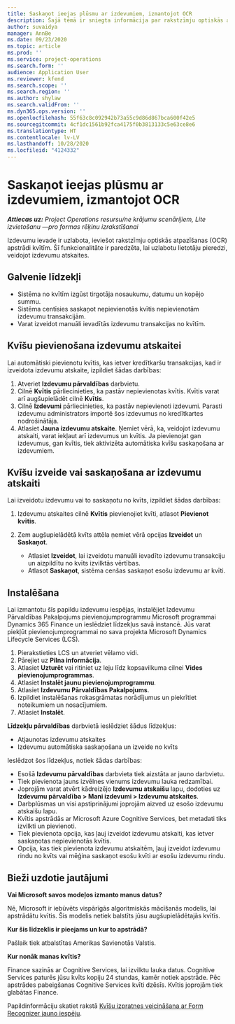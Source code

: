 ```yaml
---
title: Saskaņot ieejas plūsmu ar izdevumiem, izmantojot OCR
description: Šajā tēmā ir sniegta informācija par rakstzīmju optiskās atpazīšanas (OCR) apstrādi kvītīm.
author: suvaidya
manager: AnnBe
ms.date: 09/23/2020
ms.topic: article
ms.prod: ''
ms.service: project-operations
ms.search.form: ''
audience: Application User
ms.reviewer: kfend
ms.search.scope: ''
ms.search.region: ''
ms.author: shylaw
ms.search.validFrom: ''
ms.dyn365.ops.version: ''
ms.openlocfilehash: 55f63c8c092942b73a55c9d86d867bca600f42e5
ms.sourcegitcommit: 4cf1dc1561b92fca4175f0b3813133c5e63ce8e6
ms.translationtype: HT
ms.contentlocale: lv-LV
ms.lasthandoff: 10/28/2020
ms.locfileid: "4124332"
---
```

# <a name="match-a-receipt-to-an-expense-using-ocr"></a>Saskaņot ieejas plūsmu ar izdevumiem, izmantojot OCR

_**Attiecas uz:** Project Operations resursu/ne krājumu scenārijiem, Lite izvietošanu —pro formas rēķinu izrakstīšanai_

Izdevumu ievade ir uzlabota, ieviešot rakstzīmju optiskās atpazīšanas (OCR) apstrādi kvītīm. Šī funkcionalitāte ir paredzēta, lai uzlabotu lietotāju pieredzi, veidojot izdevumu atskaites.

## <a name="key-features"></a>Galvenie līdzekļi

- Sistēma no kvītīm izgūst tirgotāja nosaukumu, datumu un kopējo summu.
- Sistēma centīsies saskaņot nepievienotās kvītis nepievienotām izdevumu transakcijām.
- Varat izveidot manuāli ievadītās izdevumu transakcijas no kvītīm.

## <a name="attach-receipts-to-an-expense-report"></a>Kvīšu pievienošana izdevumu atskaitei

Lai automātiski pievienotu kvītis, kas ietver kredītkaršu transakcijas, kad ir izveidota izdevumu atskaite, izpildiet šādas darbības:

  1. Atveriet **Izdevumu pārvaldības** darbvietu.
  2. Cilnē **Kvītis** pārliecinieties, ka pastāv nepievienotas kvītis. Kvītis varat arī augšupielādēt cilnē **Kvītis**.
  3. Cilnē **Izdevumi** pārliecinieties, ka pastāv nepievienoti izdevumi. Parasti izdevumu administrators importē šos izdevumus no kredītkartes nodrošinātāja.
  4. Atlasiet **Jauna izdevumu atskaite**. Ņemiet vērā, ka, veidojot izdevumu atskaiti, varat iekļaut arī izdevumus un kvītis. Ja pievienojat gan izdevumus, gan kvītis, tiek aktivizēta automātiska kvīšu saskaņošana ar izdevumiem.

## <a name="create-or-match-receipts-to-an-expense-report"></a>Kvīšu izveide vai saskaņošana ar izdevumu atskaiti
Lai izveidotu izdevumu vai to saskaņotu no kvīts, izpildiet šādas darbības:

  1. Izdevumu atskaites cilnē **Kvītis** pievienojiet kvīti, atlasot **Pievienot kvītis**.
  2. Zem augšupielādētā kvīts attēla ņemiet vērā opcijas **Izveidot** un **Saskaņot**.

      - Atlasiet **Izveidot**, lai izveidotu manuāli ievadīto izdevumu transakciju un aizpildītu no kvīts izvilktās vērtības.
      - Atlasot **Saskaņot**, sistēma cenšas saskaņot esošu izdevumu ar kvīti.

## <a name="installation"></a>Instalēšana

Lai izmantotu šīs papildu izdevumu iespējas, instalējiet Izdevumu Pārvaldības Pakalpojums pievienojumprogrammu Microsoft programmai Dynamics 365 Finance un ieslēdziet līdzekļus savā instancē. Jūs varat piekļūt pievienojumprogrammai no sava projekta Microsoft Dynamics Lifecycle Services (LCS).

1. Pierakstieties LCS un atveriet vēlamo vidi.
2. Pārejiet uz **Pilna informācija**.
3. Atlasiet **Uzturēt** vai ritiniet uz leju līdz kopsavilkuma cilnei **Vides pievienojumprogrammas**.
4. Atlasiet **Instalēt jaunu pievienojumprogrammu**.
5. Atlasiet **Izdevumu Pārvaldības Pakalpojums**.
6. Izpildiet instalēšanas rokasgrāmatas norādījumus un piekrītiet noteikumiem un nosacījumiem.
7. Atlasiet **Instalēt**.

**Līdzekļu pārvaldības** darbvietā ieslēdziet šādus līdzekļus:

- Atjaunotas izdevumu atskaites
- Izdevumu automātiska saskaņošana un izveide no kvīts

Ieslēdzot šos līdzekļus, notiek šādas darbības:

- Esošā **Izdevumu pārvaldības** darbvieta tiek aizstāta ar jauno darbvietu.
- Tiek pievienota jauns izvēlnes vienums izdevumu lauka redzamībai.
- Joprojām varat atvērt kādreizējo **Izdevumu atskaišu** lapu, dodoties uz **Izdevumu pārvaldība > Mani izdevumi > Izdevumu atskaites**.
- Darbplūsmas un visi apstiprinājumi joprojām aizved uz esošo izdevumu atskaišu lapu.
- Kvītis apstrādās ar Microsoft Azure Cognitive Services, bet metadati tiks izvilkti un pievienoti.
- Tiek pievienota opcija, kas ļauj izveidot izdevumu atskaiti, kas ietver saskaņotas nepievienotās kvītis.
- Opcija, kas tiek pievienota izdevumu atskaitēm, ļauj izveidot izdevumu rindu no kvīts vai mēģina saskaņot esošu kvīti ar esošu izdevumu rindu.

## <a name="frequently-asked-questions"></a>Bieži uzdotie jautājumi

**Vai Microsoft savos modeļos izmanto manus datus?**

Nē, Microsoft ir iebūvēts vispārīgās algoritmiskās mācīšanās modelis, lai apstrādātu kvītis. Šis modelis netiek balstīts jūsu augšupielādētajās kvītīs.

**Kur šis līdzeklis ir pieejams un kur to apstrādā?**

Pašlaik tiek atbalstītas Amerikas Savienotās Valstis.

**Kur nonāk manas kvītis?**

Finance sazinās ar Cognitive Services, lai izvilktu lauka datus. Cognitive Services paturēs jūsu kvīts kopiju 24 stundas, kamēr notiek apstrāde. Pēc apstrādes pabeigšanas Cognitive Services kvīti dzēsīs. Kvītis joprojām tiek glabātas Finance.

Papildinformāciju skatiet rakstā [Kvīšu izpratnes veicināšana ar Form Recognizer jauno iespēju](https://azure.microsoft.com/blog/enable-receipt-understanding-with-form-recognizer-s-new-capability/).
